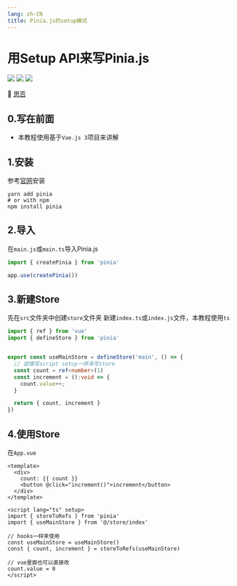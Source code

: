 ```yaml
---
lang: zh-CN
title: Pinia.js的setup模式
---
```


# 用Setup API来写Pinia.js

![](https://img.shields.io/badge/-Typescript-9ca3af.svg?logo=typescript&style=popout-square)  ![](https://img.shields.io/badge/-Javascript-9ca3af.svg?logo=javascript&style=popout-square)  ![](https://img.shields.io/badge/-Vue.js-9ca3af.svg?logo=vue.js&style=popout-square)



📡 [思否](https://segmentfault.com/a/1190000042290316)



## 0.写在前面

+ 本教程使用基于`Vue.js 3`项目来讲解



## 1.安装

参考[官网](https://pinia.vuejs.org/introduction.html)安装

```shell
yarn add pinia
# or with npm
npm install pinia
```



## 2.导入

在`main.js`或`main.ts`导入Pinia.js

```typescript
import { createPinia } from 'pinia'

app.use(createPinia())
```



## 3.新建Store

先在`src`文件夹中创建`store`文件夹
新建`index.ts`或`index.js`文件，本教程使用`ts`

```typescript
import { ref } from 'vue'
import { defineStore } from 'pinia'


export const useMainStore = defineStore('main', () => {
  // 就像写script setup一样来写store
  const count = ref<number>(1)
  const increment = ():void => {
    count.value++;
  }

  return { count, increment }
})

```



## 4.使用Store

在`App.vue`

```vue
<template>
  <div>
    count: {{ count }}
    <button @click="increment()">increment</button>
  </div>
</template>

<script lang="ts" setup>
import { storeToRefs } from 'pinia'
import { useMainStore } from '@/store/index'

// hooks一样来使用
const useMainStore = useMainStore()
const { count, increment } = storeToRefs(useMainStore)

// vue里面也可以直接改
count.value = 0
</script>
```


